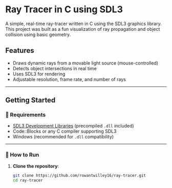 # Ray Tracer in C using SDL3

A simple, real-time ray-tracer written in C using the SDL3 graphics library. This project was built as a fun visualization of ray propagation and object collision using basic geometry.

## Features

- Draws dynamic rays from a movable light source (mouse-controlled)
- Detects object intersections in real time
- Uses SDL3 for rendering
- Adjustable resolution, frame rate, and number of rays

---

## Getting Started

### 🔧 Requirements

- [SDL3 Development Libraries](https://github.com/libsdl-org/SDL) (precompiled `.dll` included)
- Code::Blocks or any C compiler supporting SDL3
- Windows (recommended for `.dll` compatibility)

---

### 🚀 How to Run

1. **Clone the repository**:
   ```bash
   git clone https://github.com/rowantwilley16/ray-tracer.git
   cd ray-tracer


